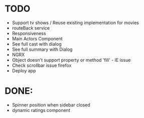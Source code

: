 # TODO

- Support tv shows / Reuse existing implementation for movies
- routeBack service
- Responsiveness
- Main Actors Component
- See full cast with dialog
- See full summary with Dialog
- NGRX
- Object doesn't support property or method 'fill' - IE issue
- Check scrollbar issue firefox
- Deploy app

# DONE:
- Spinner position when sidebar closed
- dynamic ratings component
